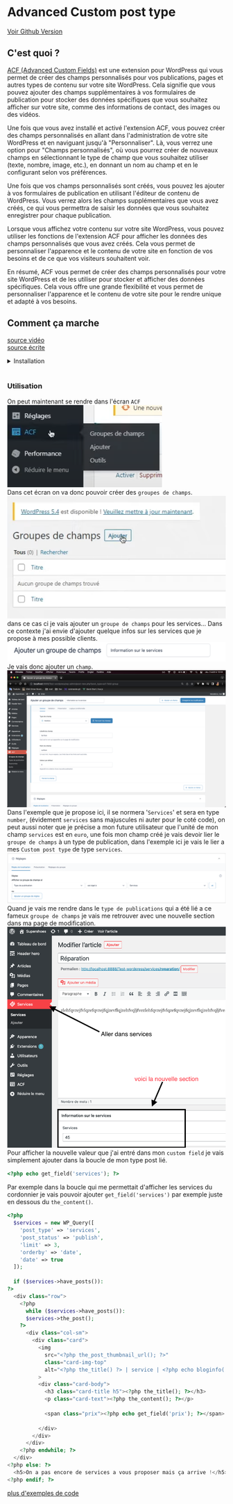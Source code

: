 # Advanced Custom post type

[Voir Github Version](https://github.com/Poulycroc/lessons-isfsc/blob/master/courses/10__advanced_custom_post_type.md)<br>

## C'est quoi ?

[ACF (Advanced Custom Fields)](https://www.advancedcustomfields.com/) est une extension pour WordPress qui vous permet de créer des champs personnalisés pour vos publications, pages et autres types de contenu sur votre site WordPress. Cela signifie que vous pouvez ajouter des champs supplémentaires à vos formulaires de publication pour stocker des données spécifiques que vous souhaitez afficher sur votre site, comme des informations de contact, des images ou des vidéos.

Une fois que vous avez installé et activé l'extension ACF, vous pouvez créer des champs personnalisés en allant dans l'administration de votre site WordPress et en naviguant jusqu'à "Personnaliser". Là, vous verrez une option pour "Champs personnalisés", où vous pourrez créer de nouveaux champs en sélectionnant le type de champ que vous souhaitez utiliser (texte, nombre, image, etc.), en donnant un nom au champ et en le configurant selon vos préférences.

Une fois que vos champs personnalisés sont créés, vous pouvez les ajouter à vos formulaires de publication en utilisant l'éditeur de contenu de WordPress. Vous verrez alors les champs supplémentaires que vous avez créés, ce qui vous permettra de saisir les données que vous souhaitez enregistrer pour chaque publication.

Lorsque vous affichez votre contenu sur votre site WordPress, vous pouvez utiliser les fonctions de l'extension ACF pour afficher les données des champs personnalisés que vous avez créés. Cela vous permet de personnaliser l'apparence et le contenu de votre site en fonction de vos besoins et de ce que vos visiteurs souhaitent voir.

En résumé, ACF vous permet de créer des champs personnalisés pour votre site WordPress et de les utiliser pour stocker et afficher des données spécifiques. Cela vous offre une grande flexibilité et vous permet de personnaliser l'apparence et le contenu de votre site pour le rendre unique et adapté à vos besoins.

## Comment ça marche

[source vidéo](https://www.youtube.com/watch?v=rMYMmW6jjDg&t=271s)<br>
[source écrite](https://kinsta.com/fr/blog/advanced-custom-fields/)

<details>
<summary>Installation</summary>

<details>
<summary>Avant</summary>

1. On se rend comme toujours (quand on veut installer un 'plugin' ou un 'extention') dans `extentions`.<br>
   <img src=".screenshots/Screenshot 2022-12-08 at 10.22.18.png" alt="installer une extention ACF">
2. On se rend dans la section Ajouter.<br>
   <img src=".screenshots/Screenshot 2022-12-08 at 10.22.27.png" alt="installer une extention ACF">
3. On cherche l'extention `ACF`.<br><img src=".screenshots/Screenshot 2022-12-08 at 10.22.34.png" alt="installer une extention ACF">
4. Une fois trouvé on clique sur "Installer".<br>
   <img src=".screenshots/Screenshot 2022-12-08 at 10.22.51.png" alt="lancer l'installation ACF">
5. On active le `plugin`.<br>
   <img src=".screenshots/Screenshot 2022-12-08 at 10.22.59.png" alt="activer extention ACF">

</details>

<details>
<summary>Nouvellle version de ACF</summary>

1. Se rendre sur le site [ACF](https://www.advancedcustomfields.com/resources/installation/) et télécharger la version gratuite.<br>
   <img src="https://www.advancedcustomfields.com/wp-content/uploads/2024/10/Install-ACF-Upload-Plugin-Zip.png" alt="se rendre sur le site ACF">
2. suivre les étapes d'installations

</details>

</details>
<br>

### Utilisation

On peut maintenant se rendre dans l'écran `ACF`<br>
<img src=".screenshots/Screenshot 2022-12-08 at 10.23.11.png" alt="se rendre dans l'écran ACF"><br>
Dans cet écran on va donc pouvoir créer des `groupes de champs`.<br>
<img src=".screenshots/Screenshot 2022-12-08 at 10.23.52.png" alt="se rendre dans l'écran ACF"><br>
dans ce cas ci je vais ajouter un `groupe de champs` pour les services... Dans ce contexte j'ai envie d'ajouter quelque infos sur les services que je propose à mes possible clients.<br>
<img src=".screenshots/Ajouter gdc.png"><br>
Je vais donc ajouter un `champ`.<br>
<img src=".screenshots/exemple remplissage.png" alt="de mon champ"><br>
Dans l'exemple que je propose ici, il se normera '`Services`' et sera en type `number`, (évidement `services` sans majuscules ni auter pour le coté code), on peut aussi noter que je précise a mon future utilisateur que l'unité de mon champ `services` est en `euro`, une fois mon champ créé je vais devoir lier le `groupe de champs` à un type de publication, dans l'exemple ici je vais le lier a mes `Custom post type` de type `services`.<br><img src=".screenshots/reglage.png" alt="j'ajoute mon groupe de champs avec un type de publication"><br>Quand je vais me rendre dans le `type de publications` qui a été lié a ce fameux `groupe de champs` je vais me retrouver avec une nouvelle section dans ma page de modification.<br><img src=".screenshots/champs.png" alt="le champs"><br>Pour afficher la nouvelle valeur que j'ai entré dans mon `custom field` je vais simplement ajouter dans la boucle de mon type post lié.

```php
<?php echo get_field('services'); ?>
```

Par exemple dans la boucle qui me permettait d'afficher les services du cordonnier je vais pouvoir ajouter `get_field('services')` par exemple juste en dessous du `the_content()`.

```php
<?php
  $services = new WP_Query([
    'post_type' => 'services',
    'post_status' => 'publish',
    'limit' => 3,
    'orderby' => 'date',
    'date' => true
  ]);

  if ($services->have_posts()):
?>
  <div class="row">
    <?php
      while ($services->have_posts()):
      $services->the_post();
    ?>
      <div class="col-sm">
        <div class="card">
          <img
            src="<?php the_post_thumbnail_url(); ?>"
            class="card-img-top"
            alt="<?php the_title() ?> | service | <?php echo bloginfo('name'); ?>"
          >
          <div class="card-body">
            <h3 class="card-title h5"><?php the_title(); ?></h3>
            <p class="card-text"><?php the_content(); ?></p>

            <span class="prix"><?php echo get_field('prix'); ?></span>

          </div>
        </div>
      </div>
    <?php endwhile; ?>
  </div>
<?php else: ?>
  <h5>On a pas encore de services a vous proposer mais ça arrive !</h5>
<?php endif; ?>
```

[plus d'exemples de code](https://www.advancedcustomfields.com/resources/code-examples/)

